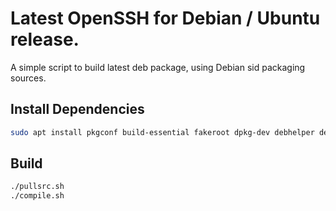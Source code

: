 # Latest OpenSSH for Debian / Ubuntu release.


A simple script to build latest deb package, using Debian sid packaging sources.


## Install Dependencies

```bash
sudo apt install pkgconf build-essential fakeroot dpkg-dev debhelper debhelper-compat dh-exec dh-runit libaudit-dev libedit-dev libfido2-dev libgtk-3-dev libselinux1-dev libsystemd-dev
```

## Build

```bash
./pullsrc.sh
./compile.sh
```


